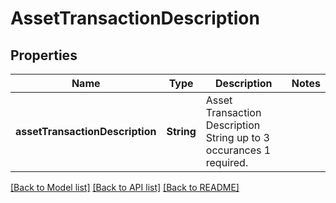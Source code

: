 # AssetTransactionDescription

## Properties
Name | Type | Description | Notes
------------ | ------------- | ------------- | -------------
**assetTransactionDescription** | **String** | Asset Transaction Description String up to 3 occurances 1 required. | 

[[Back to Model list]](../README.md#documentation-for-models) [[Back to API list]](../README.md#documentation-for-api-endpoints) [[Back to README]](../README.md)


